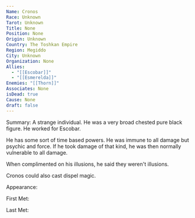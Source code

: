 ```yaml
---
Name: Cronos
Race: Unknown
Tarot: Unknown
Title: None
Position: None
Origin: Unknown
Country: The Toshkan Empire
Region: Megiddo
City: Unknown
Organization: None
Allies:
  - "[[Escobar]]"
  - "[[Esmerelda]]"
Enemies: "[[Thorn]]"
Associates: None
isDead: true
Cause: None
draft: false
---
```

Summary:
A strange individual. He  was a very broad chested pure black figure. He worked for Escobar.

He has some sort of time based powers. He was immune to all damage but psychic and force. If he took damage of that kind, he was then normally vulnerable to all damage. 

When complimented on his illusions, he said they weren't illusions. 

Cronos could also cast dispel magic. 


Appearance: 

First Met: 

Last Met: 

